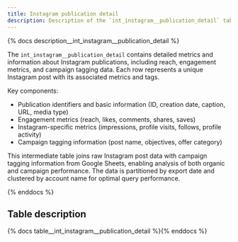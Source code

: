 ```yaml
---
title: Instagram publication detail
description: Description of the `int_instagram__publication_detail` table.
---
```


{% docs description__int_instagram__publication_detail %}

The `int_instagram__publication_detail` contains detailed metrics and information about Instagram publications, including reach, engagement metrics, and campaign tagging data. Each row represents a unique Instagram post with its associated metrics and tags.

Key components:
- Publication identifiers and basic information (ID, creation date, caption, URL, media type)
- Engagement metrics (reach, likes, comments, shares, saves)
- Instagram-specific metrics (impressions, profile visits, follows, profile activity)
- Campaign tagging information (post name, objectives, offer category)

This intermediate table joins raw Instagram post data with campaign tagging information from Google Sheets, enabling analysis of both organic and campaign performance. The data is partitioned by export date and clustered by account name for optimal query performance.

{% enddocs %}

## Table description

{% docs table__int_instagram__publication_detail %}{% enddocs %}
